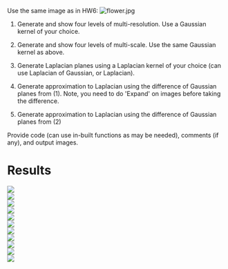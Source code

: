Use the same image as in HW6: ![flower.jpg](src/flower.jpg)

1) Generate and show four levels of multi-resolution. Use a Gaussian kernel of your choice. 

2) Generate and show four levels of multi-scale. Use the same Gaussian kernel as above.

3) Generate Laplacian planes using a Laplacian kernel of your choice (can use Laplacian of Gaussian, or Laplacian).

4) Generate approximation to Laplacian using the difference of Gaussian planes from (1). Note, you need to do 'Expand' on images before taking the difference.

5) Generate approximation to Laplacian using the difference of Gaussian planes from (2)

 

Provide code (can use in-built functions as may be needed), comments (if any), and output images.



Results
===

![](src/0.jpg)  
![](src/1.jpg)  
![](src/2.jpg)  
![](src/3.jpg)  
![](src/4.jpg)  
![](src/5.jpg)  
![](src/6.jpg)  
![](src/7.jpg)  
![](src/8.jpg)  
![](src/9.jpg)  
![](src/10.jpg)  